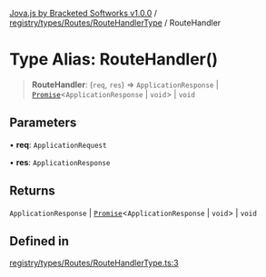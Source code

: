 [Jova.js by Bracketed Softworks v1.0.0](../wiki/modules) / [registry/types/Routes/RouteHandlerType](../wiki/registry.types.Routes.RouteHandlerType) / RouteHandler

# Type Alias: RouteHandler()

> **RouteHandler**: (`req`, `res`) => `ApplicationResponse` \| [`Promise`](https://developer.mozilla.org/docs/Web/JavaScript/Reference/Global_Objects/Promise)\<`ApplicationResponse` \| `void`\> \| `void`

## Parameters

• **req**: `ApplicationRequest`

• **res**: `ApplicationResponse`

## Returns

`ApplicationResponse` \| [`Promise`](https://developer.mozilla.org/docs/Web/JavaScript/Reference/Global_Objects/Promise)\<`ApplicationResponse` \| `void`\> \| `void`

## Defined in

[registry/types/Routes/RouteHandlerType.ts:3](https://github.com/Bracketed/jova.js/blob/c23178b8e91726d68082478cffbb501e8952a3a3/src/registry/types/Routes/RouteHandlerType.ts#L3)
